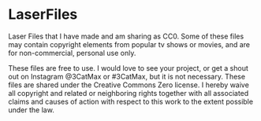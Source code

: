 # LaserFiles
Laser Files that I have made and am sharing as CC0. Some of these files may contain copyright elements from popular tv shows or movies, and are for non-commercial, personal use only. 

These files are free to use. I would love to see your project, or get a shout out on Instagram @3CatMax or #3CatMax, but it is not necessary. These files are shared under the Creative Commons Zero license. I hereby waive all copyright and related or neighboring rights together with all associated claims and causes of action with respect to this work to the extent possible under the law.
 
